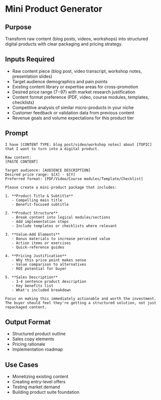 # Mini Product Generator

## Purpose
Transform raw content (blog posts, videos, workshops) into structured digital products with clear packaging and pricing strategy.

## Inputs Required
- Raw content piece (blog post, video transcript, workshop notes, presentation slides)
- Target audience demographics and pain points
- Existing content library or expertise areas for cross-promotion
- Desired price range ($7-$97) with market research justification
- Content format preference (PDF, video, course modules, templates, checklists)
- Competitive analysis of similar micro-products in your niche
- Customer feedback or validation data from previous content
- Revenue goals and volume expectations for this product tier

## Prompt

```
I have [CONTENT TYPE: blog post/video/workshop notes] about [TOPIC] that I want to turn into a digital product.

Raw content:
[PASTE CONTENT]

Target audience: [AUDIENCE DESCRIPTION]
Desired price range: $[X] - $[Y]
Preferred format: [PDF/Video/Course modules/Template/Checklist]

Please create a mini-product package that includes:

1. **Product Title & Subtitle**
   - Compelling main title
   - Benefit-focused subtitle

2. **Product Structure**
   - Break content into logical modules/sections
   - Add implementation steps
   - Include templates or checklists where relevant

3. **Value-Add Elements**
   - Bonus materials to increase perceived value
   - Action items or exercises
   - Quick-reference guides

4. **Pricing Justification**
   - Why this price point makes sense
   - Value comparison to alternatives
   - ROI potential for buyer

5. **Sales Description**
   - 3-4 sentence product description
   - Key benefits list
   - What's included breakdown

Focus on making this immediately actionable and worth the investment. The buyer should feel they're getting a structured solution, not just repackaged content.
```

## Output Format
- Structured product outline
- Sales copy elements
- Pricing rationale
- Implementation roadmap

## Use Cases
- Monetizing existing content
- Creating entry-level offers
- Testing market demand
- Building product suite foundation